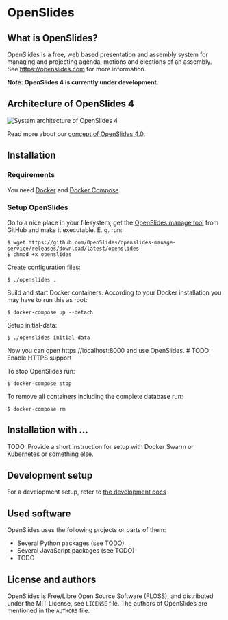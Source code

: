 # OpenSlides

## What is OpenSlides?

OpenSlides is a free, web based presentation and assembly system for
managing and projecting agenda, motions and elections of an assembly. See
https://openslides.com for more information.

__Note: OpenSlides 4 is currently under development.__


## Architecture of OpenSlides 4

![System architecture of OpenSlides 4](docs/OpenSlides4-systemarchitecture.png)

Read more about our [concept of OpenSlides 4.0](https://github.com/OpenSlides/OpenSlides/wiki/DE%3A-Konzept-OpenSlides-4).


## Installation

### Requirements

You need [Docker](https://docs.docker.com/engine/install/) and [Docker
Compose](https://docs.docker.com/compose/install/).

### Setup OpenSlides

Go to a nice place in your filesystem, get the [OpenSlides manage
tool](https://github.com/OpenSlides/openslides-manage-service/releases/tag/latest)
from GitHub and make it executable. E. g. run:

    $ wget https://github.com/OpenSlides/openslides-manage-service/releases/download/latest/openslides
    $ chmod +x openslides

Create configuration files:

    $ ./openslides .

Build and start Docker containers. According to your Docker installation you may
have to run this as root:

    $ docker-compose up --detach

Setup initial-data:

    $ ./openslides initial-data

Now you can open https://localhost:8000 and use OpenSlides.  # TODO: Enable HTTPS support

To stop OpenSlides run:

    $ docker-compose stop

To remove all containers including the complete database run:

    $ docker-compose rm


## Installation with ...

TODO: Provide a short instruction for setup with Docker Swarm or Kubernetes or
something else.


## Development setup

For a development setup, refer to [the development docs](DEVELOPMENT.md)


## Used software

OpenSlides uses the following projects or parts of them:

* Several Python packages (see TODO)
* Several JavaScript packages (see TODO)
* TODO


## License and authors

OpenSlides is Free/Libre Open Source Software (FLOSS), and distributed
under the MIT License, see ``LICENSE`` file. The authors of OpenSlides are
mentioned in the ``AUTHORS`` file.
